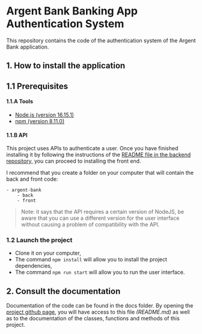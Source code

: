# Argent Bank Banking App Authentication System

This repository contains the code of the authentication system of the Argent Bank application.

## 1. How to install the application

## 1.1 Prerequisites

#### 1.1.A Tools

- [Node.js (version 16.15.1)](https://nodejs.org/en/)
- [npm (version 8.11.0)](https://www.npmjs.com/)

#### 1.1.B API

This project uses APIs to authenticate a user. Once you have finished installing it by following the instructions of the [README file in the backend repository,](https://github.com/YannickLefaivre/Project-10-Bank-API) you can proceed to installing the front end.

I recommend that you create a folder on your computer that will contain the back and front code:

```
- argent-bank
    - back
    - front
```

> Note: it says that the API requires a certain version of NodeJS, be aware that you can use a different version for the user interface without causing a problem of compatibility with the API.

### 1.2 Launch the project

- Clone it on your computer,
- The command `npm install` will allow you to install the project dependencies,
- The command `npm run start` will allow you to run the user interface.

## 2. Consult the documentation

Documentation of the code can be found in the docs folder. By opening the [project github page](https://yannicklefaivre.github.io/YannickLefaive_13_07072022/), you will have access to this file _(README.md)_ as well as to the documentation of the classes, functions and methods of this project.

